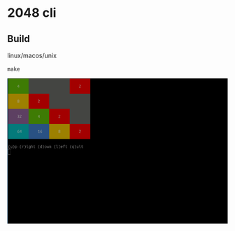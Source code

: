 # 2048 cli
## Build
linux/macos/unix
```
make
```
![terminal look](https://github.com/Patadass/2048/blob/main/photos/terminal.png?raw=true)
